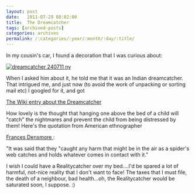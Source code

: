 ```yaml
---
layout: post
date:	2011-07-29 08:02:00
title:  The Dreamcatcher
tags: [archived-posts]
categories: archives
permalink: /:categories/:year/:month/:day/:title/
---
```

In my cousin's car, I found a decoration that I was curious about:

<a href="http://s1142.photobucket.com/albums/n602/Deepapctrsglr/?action=view&amp;current=IMG_4335.jpg" target="_blank"><img src="http://i1142.photobucket.com/albums/n602/Deepapctrsglr/IMG_4335.jpg" border="0" alt="dreamcatcher 240711 ny"></a>


When I asked him about it, he told me that it was an Indian dreamcatcher. That intrigued me, and just now (to avoid the work of unpacking or sorting mail etc) I googled for it, and got 

<a href="http://en.wikipedia.org/wiki/Dreamcatcher"> The Wiki entry about the Dreamcatcher </a>

How lovely is the thought that hanging one above the bed of a child will "catch" the nightmares and prevent the child from being distressed by them! Here's the quotation from American ethnographer

<a href="http://en.wikipedia.org/wiki/Frances_Densmore"> Frances Densmore </a> : 

"It was said that they "caught any harm that might be in the air as a spider's web catches and holds whatever comes in contact with it."

I wish I could have a Realitycatcher over my bed....I'd be spared a lot of harmful, not-nice reality that I don't want to face! The taxes that I must file, the death of a neighbour, bad health...oh, the Realitycatcher would be saturated soon, I suppose. :)

